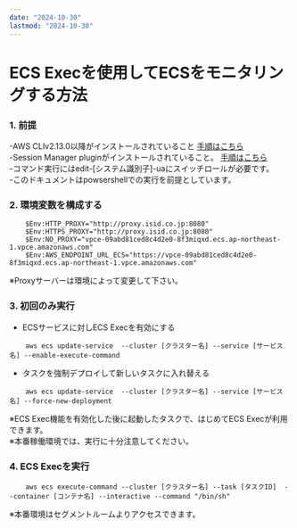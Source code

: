 ```yaml
---
date: "2024-10-30"
lastmod: "2024-10-30"
---
```


# ECS Execを使用してECSをモニタリングする方法

### 1. 前提
-AWS CLIv2.13.0以降がインストールされていること 
[手順はこちら](https://docs.aws.amazon.com/ja_jp/cli/latest/userguide/getting-started-install.html)  
-Session Manager pluginがインストールされていること。  [手順はこちら](https://docs.aws.amazon.com/ja_jp/systems-manager/latest/userguide/install-plugin-windows.html)  
-コマンド実行にはedit-[システム識別子]-uaにスイッチロールが必要です。  
-このドキュメントはpowsershellでの実行を前提としています。
### 2. 環境変数を構成する
```env1
    $Env:HTTP_PROXY="http://proxy.isid.co.jp:8080"
    $Env:HTTPS_PROXY="http://proxy.isid.co.jp:8080"
    $Env:NO_PROXY="vpce-09abd81ced8c4d2e0-8f3miqxd.ecs.ap-northeast-1.vpce.amazonaws.com"
    $Env:AWS_ENDPOINT_URL_ECS="https://vpce-09abd81ced8c4d2e0-8f3miqxd.ecs.ap-northeast-1.vpce.amazonaws.com"
```  
※Proxyサーバーは環境によって変更して下さい。
### 3. 初回のみ実行
- ECSサービスに対しECS Execを有効にする
```cmd1
    aws ecs update-service  --cluster [クラスター名] --service [サービス名] --enable-execute-command   
```  

- タスクを強制デプロイして新しいタスクに入れ替える
```cmd2
    aws ecs update-service  --cluster [クラスター名] --service [サービス名] --force-new-deployment   
```  
※ECS Exec機能を有効化した後に起動したタスクで、はじめてECS Execが利用できます。  
※本番稼働環境では、実行に十分注意してください。

### 4. ECS Execを実行
```cmd4
    aws ecs execute-command --cluster [クラスター名] --task [タスクID]  --container [コンテナ名] --interactive --command "/bin/sh"
```  
※本番環境はセグメントルームよりアクセスできます。




